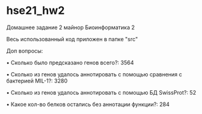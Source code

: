 # hse21_hw2
Домашнее задание 2 майнор Биоинформатика 2

Весь использованный код приложен в папке "src"

Доп вопросы:

• Сколько было предсказано генов всего?: 3564

 • Сколько из генов удалось аннотировать с помощью сравнения с бактерией MIL-1?: 3280
 
 • Сколько из генов удалось аннотировать с помощью БД SwissProt?: 52
 
 • Какое кол-во белков остались без аннотации функции?: 284
